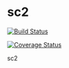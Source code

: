 # sc2

[![Build Status](https://travis-ci.org/akayunov/sc2.svg?branch=master)](https://travis-ci.org/akayunov/sc2)

[![Coverage Status](https://coveralls.io/repos/github/akayunov/sc2/badge.svg?branch=master)](https://coveralls.io/github/akayunov/sc2?branch=master)

sc2